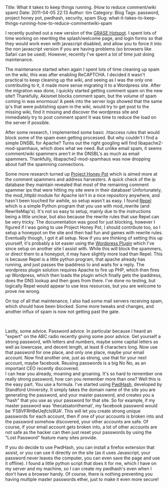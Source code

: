 Title: What it takes to keep things running. (How to reduce comment/wiki spam)
Date: 2011-04-05 22:13
Author: tim
Category: Blog
Tags: password, project honey pot, pwdhash, security, spam
Slug: what-it-takes-to-keep-things-running-how-to-reduce-commentwiki-spam

I recently pushed out a new version of the [GRASE Hotspot][]. I spent
lots of time working on rewriting the splash/welcome page, and login
forms so that they would work even with javascript disabled, and allow
you to force it into the non javascript version if you are having
problems (so browsers like Safari can be used). However, recently I've
spent a lot of time just doing maintenance.

The maintenance started when again I spent lots of time cleaning up spam
on the wiki, this was after enabling ReCAPTCHA. I decided it wasn't
practical to keep cleaning up the wiki, and seeing as I was the only one
contributing to it, it made more sense migrating it to a Wordpress site.
After the migration was done, I quickly started getting comment spam on
the new site!! Thankfully, Akismet blocks comment spam, but the volume
of spam coming in was enormous! A peek into the server logs showed that
the same ip's that were publishing spam in the wiki, would try to get
post to the missing wiki, find it missing and discover the wordpress
site and immediately try to post comment spam! It was time to reduce the
load on the server if possible.

After some research, I implemented some basic .htaccess rules that would
block some of the spam even getting processed. But why couldn't I find a
simple DNSBL for Apache? Turns out the right googling will find
libapache2-mod-spamhaus, which does what we need. But unlike email spam,
it seems comment/wiki spammers aren't in the DNSBL's as much as email
spammers. Thankfully, libapache2-mod-spamhaus was now dropping about
half the spamming connections.

Some more research turned up [Project Honey Pot][] which is aimed more
at the comment spammers and address harvesters. A quick check of the ip
database they maintain revealed that most of the remaining comment
spammer ips that were hitting my site were in their database!
Unfortunately, the mod\_httpbl module for Apache isn't in a nice
repository anywhere, and hasn't been touched for awhile, so setup wasn't
as easy. I found [Repel][] which is a simple Python program that you use
with mod\_rewrite (and RewriteMap's). It's not so easy to setup, mainly
due to the instructions being a little unclear, but also because the
rewrite rules that use Repel can be very tricky. The documentation was
good for just blocking, however I figured if I was going to use Project
Honey Pot, I should contribute too, so I setup a honeypot on the site
and then had fun and games with rewrite rules. Eventually though, I got
it all setup. Now if you are thinking of setting this up yourself, it's
probably a lot easier using the [Wordpress Plugin][] which I've since
setup on another site I assist with. While this will block the spammers,
or direct them to a honeypot, it may have slightly more load than Repel.
This is because Repel is a little python program, that apache already
has running, and just passes the ipaddress to and waits for a reply. The
wordpress plugin solution requires Apache to fire up PHP, which then
fires up Wordpress, which then loads the plugin which finally gets the
ipaddress, does the DNS lookup and then goes from there. I've done no
testing, but logically Repel would appear to use less resources, but you
are welcome to prove me wrong.

On top of all that maintenance, I also had some mail servers receiving
spam, which should have been blocked. Some more tweaks and changes, and
another influx of spam is now not getting past the gate.

 

Lastly, some advice. Password advice. In particular because I heard an
"expert" on the ABC radio recently giving some poor advice. Get yourself
a strong password, with letters and numbers, maybe some capital letters
as well as lowercase, and decent length, at least 8 characters long. Now
use that password for one place, and only one place, maybe your email
account. Now find another one, just as strong, use that for your next
account, maybe facebook. Reusing passwords is a big No No, as an
important CEO recently discovered.  
I can hear you already, moaning and groaning. It's so hard to remember
one really strong password, how can you remember more than one? Well
this is the easy part. You use a formula. I've started using
[PwdHash][], developed by Standford University. It simply takes the
domain name of the site you are generating the password, and your master
password, and creates you a "hash" that you use as your password for
that site. So for example, if my master password was
'thecatsatonthemat', my facebook password would be
'F58VFRH8eUejfcIs9UA'. This will let you create strong unique passwords
for each account, then if one of your accounts is broken into and the
password somehow discovered, your other accounts are safe. Of course, if
your email account gets broken into, a lot of other accounts are not
safe as the hacker can then just reset your passwords by using the "Lost
Password" feature many sites provide.

If you do decide to use PwdHash, you can install a firefox extension
that assist, or you can use it directly on the site (as it uses
Javascript, your password never leaves the computer, you can even save
the page and use it offline). I found a little python script that does
it for me, which I have on my server and my machine, so I can create my
pwdhash's even when I don't have a browser handy. Of course, there is
nothing preventing you having multiple master passwords ether, just to
make it even more secure!

  [GRASE Hotspot]: http://hotspot.purewhite.id.au/
  [Project Honey Pot]: %20http://www.projecthoneypot.org?rf=93412
    "Project Honey Pot"
  [Repel]: http://repel.in-progress.com/
  [Wordpress Plugin]: http://wordpress.org/extend/plugins/httpbl/
    "Wordpress Http:bl Plugin"
  [PwdHash]: https://www.pwdhash.com/ "PwdHash"

